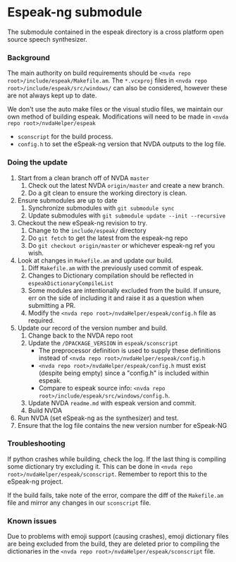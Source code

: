 # Espeak-ng submodule

The submodule contained in the espeak directory is a cross platform open source speech synthesizer.

### Background
The main authority on build requirements should be `<nvda repo root>/include/espeak/Makefile.am`.
The `*.vcxproj` files in `<nvda repo root>/include/espeak/src/windows/` can also be considered,
however these are not always kept up to date.

We don't use the auto make files or the visual studio files, we maintain our own method of building espeak.
Modifications will need to be made in `<nvda repo root>/nvdaHelper/espeak`
* `sconscript` for the build process.
* `config.h` to set the eSpeak-ng version that NVDA outputs to the log file.

### Doing the update

1. Start from a clean branch off of NVDA `master`
   1. Check out the latest NVDA `origin/master` and create a new branch.
   1. Do a git clean to ensure the working directory is clean.
1. Ensure submodules are up to date
   1. Synchronize submodules with `git submodule sync`
   1. Update submodules with `git submodule update --init --recursive`
1. Checkout the new eSpeak-ng revision to try.
   1. Change to the `include/espeak/` directory
   1. Do `git fetch` to get the latest from the espeak-ng repo
   1. Do `git checkout origin/master` or whichever espeak-ng ref you wish.
1. Look at changes in `Makefile.am` and update our build.
   1. Diff `Makefile.am` with the previously used commit of espeak.
   1. Changes to Dictionary compilation should be reflected in `espeakDictionaryCompileList`
   1. Some modules are intentionally excluded from the build.
      If unsure, err on the side of including it and raise it as a question when submitting a PR.
   1. Modify the `<nvda repo root>/nvdaHelper/espeak/config.h` file as required.
1. Update our record of the version number and build.
   1. Change back to the NVDA repo root
   1. Update the `/DPACKAGE_VERSION` in `espeak/sconscript`
      - The preprocessor definition is used to supply these definitions instead of `<nvda repo root>/nvdaHelper/espeak/config.h`
      - `<nvda repo root>/nvdaHelper/espeak/config.h` must exist (despite being empty) since a "config.h" is included within espeak.
      - Compare to espeak source info: `<nvda repo root>/include/espeak/src/windows/config.h`.
   1. Update NVDA `readme.md` with espeak version and commit.
   1. Build NVDA
1. Run NVDA (set eSpeak-ng as the synthesizer) and test.
1. Ensure that the log file contains the new version number for eSpeak-NG

### Troubleshooting

If python crashes while building, check the log.
If the last thing is compiling some dictionary try excluding it.
This can be done in `<nvda repo root>/nvdaHelper/espeak/sconscript`.
Remember to report this to the eSpeak-ng project.

If the build fails, take note of the error, compare the diff of the `Makefile.am` file and mirror 
any changes in our `sconscript` file.

### Known issues
Due to problems with emoji support (causing crashes), emoji dictionary files are being excluded
from the build, they are deleted prior to compiling the dictionaries in the
`<nvda repo root>/nvdaHelper/espeak/sconscript` file.
